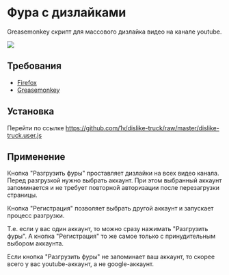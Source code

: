 # Фура с дизлайками

Greasemonkey скрипт для массового дизлайка видео на канале youtube.

![](http://img-fotki.yandex.ru/get/9827/203537249.14/0_13633e_a2be4aec_orig.png)

## Требования
* [Firefox](https://www.mozilla.org/firefox/new/)
* [Greasemonkey](https://addons.mozilla.org/firefox/addon/greasemonkey/)

## Установка
Перейти по ссылке https://github.com/1v/dislike-truck/raw/master/dislike-truck.user.js

## Применение

Кнопка "Разгрузить фуры" проставляет дизлайки на всех видео канала. Перед разгрузкой нужно выбрать аккаунт. При этом выбранный аккаунт запоминается и не требует повторной авторизации после перезагрузки страницы.

Кнопка "Регистрация" позволяет выбрать другой аккаунт и запускает процесс разгрузки.

Т.е. если у вас один аккаунт, то можно сразу нажимать "Разгрузить фуры". А кнопка "Регистрация" то же самое только с принудительным выбором аккаунта.

Если кнопка "Разгрузить фуры" не запоминает ваш аккаунт, то скорее всего у вас youtube-аккаунт, а не google-аккаунт.
